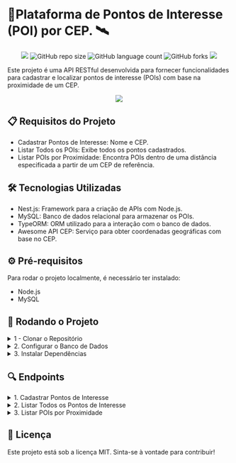 

# 📍Plataforma de Pontos de Interesse (POI) por CEP. 🛰️
<p align="center">
  <img src="https://img.shields.io/badge/TypeScript-007ACC?style=for-the-badge&logo=typescript&logoColor=white"/>
  <img src="https://img.shields.io/github/repo-size/IgorCavalcantiMoura/gps-poi-locator?style=for-the-badge" alt="GitHub repo size"/>
  <img src="https://img.shields.io/github/languages/count/IgorCavalcantiMoura/gps-poi-locator?style=for-the-badge" alt="GitHub language count"/>
  <img src="https://img.shields.io/github/forks/IgorCavalcantiMoura/gps-poi-locator?style=for-the-badge" alt="GitHub forks"/>
  <img src="https://img.shields.io/badge/License-MIT-yellow.svg?style=for-the-badge"/>

</p>


Este projeto é uma API RESTful desenvolvida para fornecer funcionalidades para cadastrar e localizar pontos de interesse (POIs) com base na proximidade de um CEP.

<p align="center">
  <img src="https://media0.giphy.com/media/v1.Y2lkPTc5MGI3NjExY3JjOG1tMHFqMTdtaWg0MTJodnVydmh6NHNwdm8yNmZwOXpvaXpxbyZlcD12MV9pbnRlcm5hbF9naWZfYnlfaWQmY3Q9Zw/HzMfJIkTZgx8s/giphy.webp"/>
</p>


## 📋 Requisitos do Projeto
- Cadastrar Pontos de Interesse: Nome e CEP.
- Listar Todos os POIs: Exibe todos os pontos cadastrados.
- Listar POIs por Proximidade: Encontra POIs dentro de uma distância especificada a partir de um CEP de referência.

## 🛠️ Tecnologias Utilizadas
- Nest.js: Framework para a criação de APIs com Node.js.
- MySQL: Banco de dados relacional para armazenar os POIs.
- TypeORM: ORM utilizado para a interação com o banco de dados.
- Awesome API CEP: Serviço para obter coordenadas geográficas com base no CEP.

## ⚙️ Pré-requisitos
Para rodar o projeto localmente, é necessário ter instalado:

- Node.js
- MySQL
  
## 🚀 Rodando o Projeto
<details>
<summary>1 - Clonar o Repositório</summary>
  
#### 
```
git clone https://github.com/sua-conta/poi-cep-api.git
cd poi-cep-api
```
</details>

<details>
  <summary>2. Configurar o Banco de Dados</summary>
  
Crie um banco de dados no MySQL e configure o arquivo ormconfig.json:

```
{
  "type": "mysql",
  "host": "localhost",
  "port": 3306,
  "username": "seu-usuario",
  "password": "sua-senha",
  "database": "nome_do_banco",
  "entities": ["dist/**/*.entity{.ts,.js}"],
  "synchronize": true
}
```
</details>
<details>
  <summary>3. Instalar Dependências</summary>

```
npm run start
```
A API estará disponível em http://localhost:5000.

</details>

## 🔍 Endpoints
<details>
  <summary>1. Cadastrar Pontos de Interesse</summary>

- URL: /pois
- Método: POST
- Corpo da Requisição:
```
{
  "nome": "Lanchonete",
  "cep": "01001000"
}

```
- Resposta de sucesso:

```
{
  "id": 1,
  "nome": "Lanchonete",
  "cep": "01001000"
}
```
</details>
<details>
  <summary>2. Listar Todos os Pontos de Interesse</summary>
  
#### 
- URL: /pois
- Método: GET
- Resposta de Sucesso:
```
[
  {
    "id": 1,
    "nome": "Lanchonete",
    "cep": "01001000"
  },
  {
    "id": 2,
    "nome": "Posto",
    "cep": "02020020"
  }
]

```
</details>
<details>
  <summary>3. Listar POIs por Proximidade</summary>

- URL: /pois/nearby
- Método: GET
- Parâmetros de Query:
  - cep: CEP de referência (ex: 01001000)
  - maxDistance: Distância máxima em quilômetros (ex: 10)
Exemplo de URL:
```
http://localhost:3000/pois/nearby?cep=01001000&maxDistance=10
```
- Resposta de Sucesso:
```
[
  {
    "id": 1,
    "nome": "Lanchonete",
    "cep": "01001000"
  },
  {
    "id": 3,
    "nome": "Joalheria",
    "cep": "01500010"
  }
]
```
</details>

## 📝 Licença
Este projeto está sob a licença MIT. Sinta-se à vontade para contribuir!


